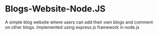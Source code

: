 # Blogs-Website-Node.JS
A simple blog website where users can add their own blogs and comment on other blogs. Implemented using express js framework in node.js
